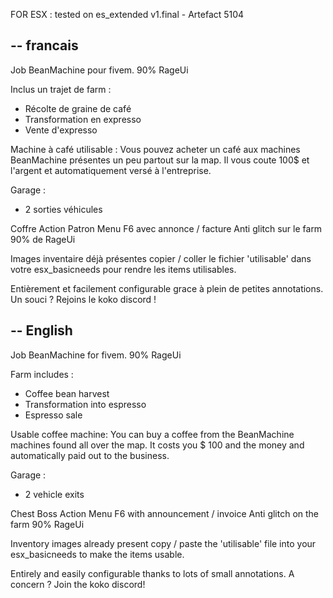 FOR ESX : tested on es_extended v1.final - Artefact 5104

--
francais
--
Job BeanMachine pour fivem.
90% RageUi

Inclus un trajet de farm :
- Récolte de graine de café
- Transformation en expresso
- Vente d'expresso

Machine à café utilisable : 
Vous pouvez acheter un café aux machines BeanMachine présentes un peu partout sur la map. 
Il vous coute 100$ et l'argent et automatiquement versé à l'entreprise.

Garage : 
- 2 sorties véhicules

Coffre
Action Patron
Menu F6 avec annonce / facture
Anti glitch sur le farm
90% de RageUi

Images inventaire déjà présentes
copier / coller le fichier 'utilisable' dans votre esx_basicneeds pour rendre les items utilisables.

Entièrement et facilement configurable grace à plein de petites annotations.
Un souci ? Rejoins le koko discord !


--
English
--
Job BeanMachine for fivem.
90% RageUi

Farm includes :
- Coffee bean harvest
- Transformation into espresso
- Espresso sale

Usable coffee machine:
You can buy a coffee from the BeanMachine machines found all over the map.
It costs you $ 100 and the money and automatically paid out to the business.

Garage :
- 2 vehicle exits

Chest
Boss Action
Menu F6 with announcement / invoice
Anti glitch on the farm
90% RageUi

Inventory images already present
copy / paste the 'utilisable' file into your esx_basicneeds to make the items usable.


Entirely and easily configurable thanks to lots of small annotations.
A concern ? Join the koko discord!
